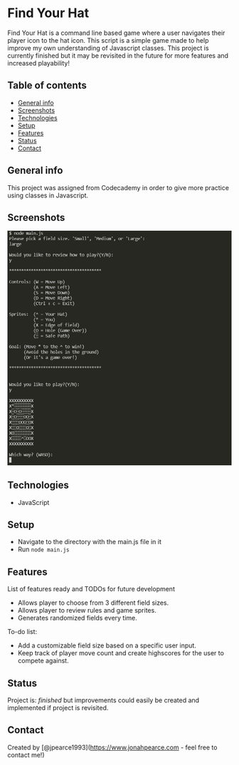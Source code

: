 # Find Your Hat 
Find Your Hat is a command line based game where a user navigates their player icon to the hat icon. This script is a simple game made to help improve my own understanding of Javascript classes. This project is currently finished but it may be revisited in the future for more features and increased playability!

## Table of contents
* [General info](#general-info)
* [Screenshots](#screenshots)
* [Technologies](#technologies)
* [Setup](#setup)
* [Features](#features)
* [Status](#status)
* [Contact](#contact)

## General info
This project was assigned from Codecademy in order to give more practice using classes
in Javascript.

## Screenshots
<img src="./screenshot.jpg" alt="Find Your Hat Game screenshot">

## Technologies
* JavaScript

## Setup
* Navigate to the directory with the main.js file in it
* Run `node main.js`

## Features
List of features ready and TODOs for future development
* Allows player to choose from 3 different field sizes.
* Allows player to review rules and game sprites.
* Generates randomized fields every time.

To-do list:
* Add a customizable field size based on a specific user input.
* Keep track of player move count and create highscores for the user to compete against.

## Status
Project is: _finished_ but improvements could easily be created and implemented if project is revisited.

## Contact
Created by [@jpearce1993](https://www.jonahpearce.com - feel free to contact me!)
